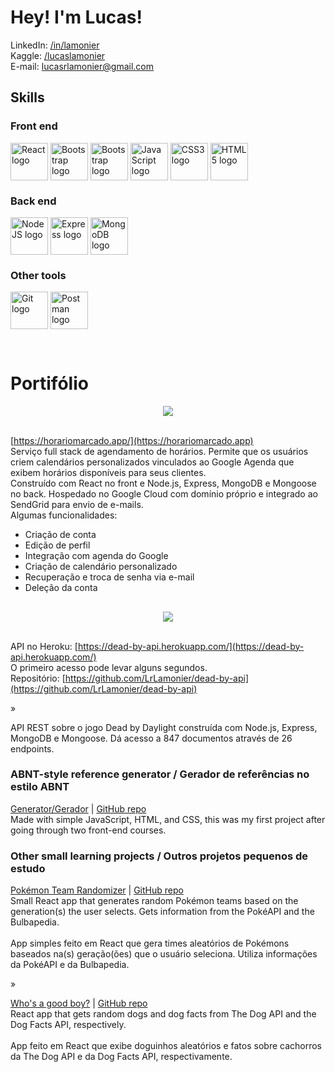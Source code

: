 # Hey! I'm Lucas!  
  
LinkedIn: [/in/lamonier](https://www.linkedin.com/in/lamonier/)<br>
Kaggle: [/lucaslamonier](https://www.kaggle.com/lucaslamonier)<br>
E-mail: [lucasrlamonier@gmail.com](mailto:lucasrlamonier@gmail.com)  


## Skills  

### Front end

<img src="https://cdn.worldvectorlogo.com/logos/react-2.svg" alt="React logo" align="center" height="60" width="60" /> <img src="https://cdn.worldvectorlogo.com/logos/bootstrap-5-1.svg" alt="Bootstrap logo" align="center" height="60" width="60" /> <img src="https://cdn.worldvectorlogo.com/logos/sass-1.svg" alt="Bootstrap logo" align="center" height="60" width="60" /> <img src="https://cdn.worldvectorlogo.com/logos/logo-javascript.svg" alt="JavaScript logo" align="center" height="60" width="60" /> <img src="https://cdn.worldvectorlogo.com/logos/css-3.svg" alt="CSS3 logo" align="center" height="60" width="60" /> <img src="https://cdn.worldvectorlogo.com/logos/html-1.svg" alt="HTML5 logo" align="center" height="60" width="60" />

### Back end

<img src="https://cdn.worldvectorlogo.com/logos/nodejs-icon.svg" alt="NodeJS logo" align="center" height="60" width="60" /> <img src="https://cdn.worldvectorlogo.com/logos/express-109.svg" alt="Express logo" align="center" height="60" width="60" /> <img src="https://cdn.worldvectorlogo.com/logos/mongodb-icon-1.svg" alt="MongoDB logo" align="center" height="60" width="60" />

### Other tools

<img src="https://cdn.worldvectorlogo.com/logos/git-icon.svg" alt="Git logo" align="center" height="60" width="60" /> <img src="https://cdn.worldvectorlogo.com/logos/postman.svg" alt="Postman logo" align="center" height="60" width="60" />

<br/>  


# Portifólio  

<div align="center">
  <img src="https://i.imgur.com/q9rSHAp.png" align="center" height="" width="" />
</div>

<br>[https://horariomarcado.app/](https://horariomarcado.app)
<br>Serviço full stack de agendamento de horários. Permite que os usuários criem calendários personalizados vinculados ao Google Agenda que exibem horários disponíveis para seus clientes.<br>Construído com React no front e Node.js, Express, MongoDB e Mongoose no back. Hospedado no Google Cloud com domínio próprio e integrado ao SendGrid para envio de e-mails.
<br>Algumas funcionalidades:<br>
- Criação de conta<br>
- Edição de perfil<br>
- Integração com agenda do Google<br>
- Criação de calendário personalizado<br>
- Recuperação e troca de senha via e-mail<br>
- Deleção da conta<br>

##
<div align="center">
<img src="https://i.imgur.com/ih3225s.png" align="center" height="" width="" />
</div>  
  

<br>API no Heroku: [https://dead-by-api.herokuapp.com/](https://dead-by-api.herokuapp.com/)
<br>O primeiro acesso pode levar alguns segundos.
<br>Repositório: [https://github.com/LrLamonier/dead-by-api](https://github.com/LrLamonier/dead-by-api)
  
»  

API REST sobre o jogo Dead by Daylight construída com Node.js, Express, MongoDB e Mongoose. Dá acesso a 847 documentos através de 26 endpoints.



### ABNT-style reference generator / Gerador de referências no estilo ABNT  
[Generator/Gerador](https://lrlamonier.github.io/abnt-references/) | [GitHub repo](https://github.com/LrLamonier/abnt-references)
<br>
Made with simple JavaScript, HTML, and CSS, this was my first project after going through two front-end courses.  
  



### Other small learning projects / Outros projetos pequenos de estudo  
[Pokémon Team Randomizer](https://lrlamonier.github.io/pokemon-team-randomizer/) | [GitHub repo](https://github.com/LrLamonier/pokemon-team-randomizer)
<br>
Small React app that generates random Pokémon  teams based on the generation(s) the user selects. Gets information from the PokéAPI and the Bulbapedia.<br><br>
App simples feito em React que gera times aleatórios de Pokémons baseados na(s) geração(ões) que o usuário seleciona. Utiliza informações da PokéAPI e da Bulbapedia.  
  

»  
  

[Who's a good boy?](https://lrlamonier.github.io/whos-a-good-boy/) | [GitHub repo](https://github.com/LrLamonier/whos-a-good-boy)<br>
React app that gets random dogs and dog facts from The Dog API and the Dog Facts API, respectively.<br><br>
App feito em React que exibe doguinhos aleatórios e fatos sobre cachorros da The Dog API e da Dog Facts API, respectivamente.  

<br />

